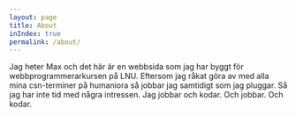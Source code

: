 ```yaml
---
layout: page
title: About
inIndex: true
permalink: /about/
---
```


Jag heter Max och det här är en webbsida som jag har byggt för webbprogrammerarkursen på LNU. Eftersom jag råkat göra av med alla mina csn-terminer på humaniora så jobbar jag samtidigt som jag pluggar. Så jag har inte tid med några intressen. Jag jobbar och kodar. Och jobbar. Och kodar.
